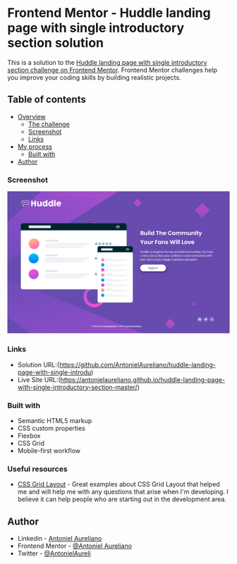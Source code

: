 # Frontend Mentor - Huddle landing page with single introductory section solution

This is a solution to the [Huddle landing page with single introductory section challenge on Frontend Mentor](https://www.frontendmentor.io/challenges/huddle-landing-page-with-a-single-introductory-section-B_2Wvxgi0). Frontend Mentor challenges help you improve your coding skills by building realistic projects. 

## Table of contents

- [Overview](#overview)
  - [The challenge](#the-challenge)
  - [Screenshot](#screenshot)
  - [Links](#links)
- [My process](#my-process)
  - [Built with](#built-with)
- [Author](#author)


### Screenshot

![](./images/screenshot.png)
### Links

- Solution URL:(https://github.com/AntonielAureliano/huddle-landing-page-with-single-introdu)
- Live Site URL:(https://antonielaureliano.github.io/huddle-landing-page-with-single-introductory-section-master/)

### Built with

- Semantic HTML5 markup
- CSS custom properties
- Flexbox
- CSS Grid
- Mobile-first workflow

### Useful resources

- [CSS Grid Layout](https://www.origamid.com/projetos/grid/) - Great examples about CSS Grid Layout that helped me and will help me with any questions that arise when I'm developing. I believe it can help people who are starting out in the development area.

## Author

- Linkedin - [Antoniel Aureliano](https://www.linkedin.com/in/antoniel-aureliano)
- Frontend Mentor - [@Antoniel Aureliano](https://www.frontendmentor.io/profile/AntonielAureliano)
- Twitter - [@AntonielAureli](https://twitter.com/AntonielAureli)

